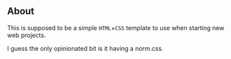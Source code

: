 ## About

This is supposed to be a simple `HTML`+`CSS` template to use when starting new
web projects.

I guess the only opinionated bit is it having a norm.css.
